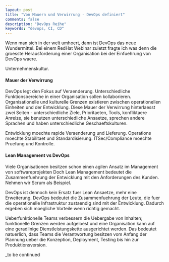 ```yaml
---
layout: post
title: "Von Mauern und Verwirrung - DevOps definiert"
comments: false
description: "DevOps Reihe"
keywords: "devops, CI, CD"
---
```


Wenn man sich in der welt umhoert, dann ist DevOps das neue Wundermittel. Bei einem RedHat Webinar zuletzt fragte ich was denn die groesste Herausforderung einer Organisation bei der Einfuehrung von DevOps waere. 

Unternehmenskultur.

#### Mauer der Verwirrung 

DevOps legt den Fokus auf Veraenderung. Unterschiedliche Funktionsbereiche in einer Organisation sollen kollaborieren. Organisationelle und kulturelle Grenzen existieren zwischen operationellen Einheiten und der Entwicklung. Diese Mauer der Verwirrung hinterlaesst zwei Seiten - unterschiedliche Ziele, Prioritaeten, Tools, konfliktaere Anreize, sie benutzen unterschiedliche Ansaetze, sprechen andere Sprachen und haben unterschiedliche Geschaeftskulturen.

Entwicklung moechte rapide Veraenderung und Lieferung.
Operations moechte Stabilitaet und Standardisierung.
ITSec/Compliance moechte Pruefung und Kontrolle.

#### Lean Management vs DevOps

Viele Organisationen besitzen schon einen agilen Ansatz im Management von softwareprojekten Doch Lean Management bedeutet die Zusammenfuehrung der Entwicklung mit den Anforderungen des Kunden. Nehmen wir Scrum als Beispiel.

DevOps ist dennoch kein Ersatz fuer Lean Ansaetze, mehr eine Erweiterung. DevOps bedeutet die Zusammenfuehrung der Leute, die fuer die operationelle Infrastruktur zustaendig sind mit der Entwicklung. Dadurch ergeben sich moegliche Vorteile wenn richtig gemacht.

Ueberfunktionelle Teams verbessern die Uebergabe von Inhalten; funktionelle Grenzen werden aufgeloest und eine Organisation kann auf eine geradlinige Dienstleistungskette ausgerichtet werden. Das bedeutet natuerlich, dass Teams die Verantwortung besitzen vom Anfang der Plannung ueber die Konzeption, Deployment, Testing bis hin zur Produktionsversion.

_to be continued


